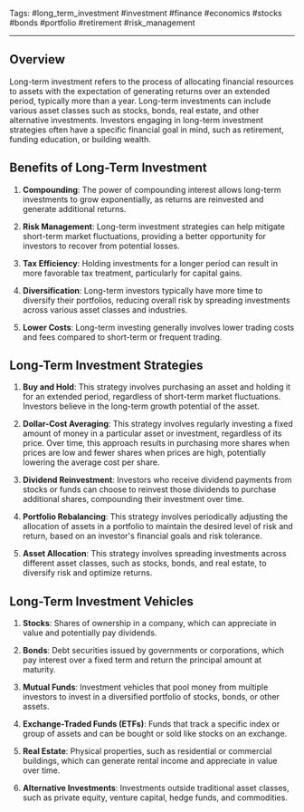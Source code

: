Tags: #long_term_investment #investment #finance #economics #stocks #bonds #portfolio #retirement #risk_management

---

## Overview

Long-term investment refers to the process of allocating financial resources to assets with the expectation of generating returns over an extended period, typically more than a year. Long-term investments can include various asset classes such as stocks, bonds, real estate, and other alternative investments. Investors engaging in long-term investment strategies often have a specific financial goal in mind, such as retirement, funding education, or building wealth.

## Benefits of Long-Term Investment

1.  **Compounding**: The power of compounding interest allows long-term investments to grow exponentially, as returns are reinvested and generate additional returns.
    
2.  **Risk Management**: Long-term investment strategies can help mitigate short-term market fluctuations, providing a better opportunity for investors to recover from potential losses.
    
3.  **Tax Efficiency**: Holding investments for a longer period can result in more favorable tax treatment, particularly for capital gains.
    
4.  **Diversification**: Long-term investors typically have more time to diversify their portfolios, reducing overall risk by spreading investments across various asset classes and industries.
    
5.  **Lower Costs**: Long-term investing generally involves lower trading costs and fees compared to short-term or frequent trading.
    

## Long-Term Investment Strategies

1.  **Buy and Hold**: This strategy involves purchasing an asset and holding it for an extended period, regardless of short-term market fluctuations. Investors believe in the long-term growth potential of the asset.
    
2.  **Dollar-Cost Averaging**: This strategy involves regularly investing a fixed amount of money in a particular asset or investment, regardless of its price. Over time, this approach results in purchasing more shares when prices are low and fewer shares when prices are high, potentially lowering the average cost per share.
    
3.  **Dividend Reinvestment**: Investors who receive dividend payments from stocks or funds can choose to reinvest those dividends to purchase additional shares, compounding their investment over time.
    
4.  **Portfolio Rebalancing**: This strategy involves periodically adjusting the allocation of assets in a portfolio to maintain the desired level of risk and return, based on an investor's financial goals and risk tolerance.
    
5.  **Asset Allocation**: This strategy involves spreading investments across different asset classes, such as stocks, bonds, and real estate, to diversify risk and optimize returns.
    

## Long-Term Investment Vehicles

1.  **Stocks**: Shares of ownership in a company, which can appreciate in value and potentially pay dividends.
    
2.  **Bonds**: Debt securities issued by governments or corporations, which pay interest over a fixed term and return the principal amount at maturity.
    
3.  **Mutual Funds**: Investment vehicles that pool money from multiple investors to invest in a diversified portfolio of stocks, bonds, or other assets.
    
4.  **Exchange-Traded Funds (ETFs)**: Funds that track a specific index or group of assets and can be bought or sold like stocks on an exchange.
    
5.  **Real Estate**: Physical properties, such as residential or commercial buildings, which can generate rental income and appreciate in value over time.
    
6.  **Alternative Investments**: Investments outside traditional asset classes, such as private equity, venture capital, hedge funds, and commodities.